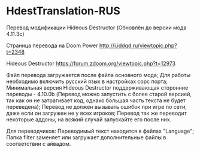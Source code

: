 # HdestTranslation-RUS
Перевод модификации Hideous Destructor (Обновлён до версии мода 4.11.3с)

Страница перевода на Doom Power http://i.iddqd.ru/viewtopic.php?t=2348

Hideous Destructor https://forum.zdoom.org/viewtopic.php?t=12973


Файл перевода загружается после файла основного мода;
Для работы необходимо включить русский язык в настройках сорс порта;
Минимальная версия Hideous Destructor поддерживающая сторонние переводы - 4.10.0b (Перевод можно запустить с более старой версией, так как он не затрагивает код, однако большая часть текста не будет переведена);
Перевод не должен вызывать ошибок при игре по сети, даже если он загружен не у всех игроков;
Перевод так же переводит некоторые аддоны, на всякий случай запускайте его после них.


Для переводчиков:
Переводимый текст находится в файлах "Language";
Папка filter заменяет или загружает дополнительные файлы в соответствии с айвадом.
